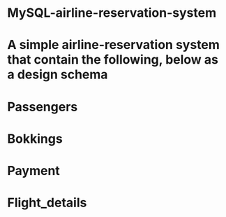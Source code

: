 # MySQL-airline-reservation-system

# A simple airline-reservation system that contain the following, below as a design schema

# Passengers

# Bokkings

# Payment

# Flight_details
